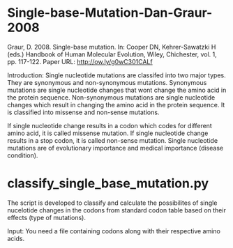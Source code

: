 # Single-base-Mutation-Dan-Graur-2008

Graur, D. 2008. Single-base mutation. In: Cooper DN, Kehrer-Sawatzki H (eds.) Handbook of Human Molecular Evolution, Wiley, Chichester, vol. 1, pp. 117-122.
Paper URL: http://ow.ly/g0wC301CALf

Introduction:
Single nucleotide mutations are classifed into two major types. They are synonymous and non-synonymous mutations. Synonymous mutations
are single nucleotide changes that wont change the amino acid in the protein sequence. Non-synonymous mutations are single nucleotide 
changes which result in changing the amino acid in the protein sequence. It is classified into missense and non-sense mutations.

If single nucleotide change results in a codon which codes for different amino acid, it is called missense mutation.
If single nucleotide change results in a stop codon, it is called non-sense mutation. Single nucleotide mutations are of evolutionary 
importance and medical importance (disease condition).

# classify_single_base_mutation.py

The script is developed to classify and calculate the possibilites of single nucelotide changes in the codons from standard codon table based on their effects (type of mutations).

Input: You need a file containing codons along with their respective amino acids.
